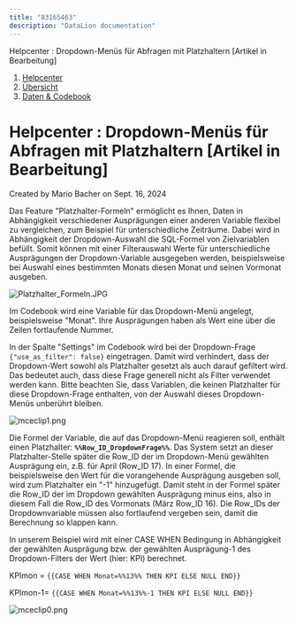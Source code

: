 ```yaml
---
title: "83165463"
description: "DataLion documentation"
---
```


Helpcenter : Dropdown-Menüs für Abfragen mit Platzhaltern \[Artikel in Bearbeitung\]  

1.  [Helpcenter](index.html)
2.  [Übersicht](2982609.html)
3.  [Daten & Codebook](3440667.html)

# Helpcenter : Dropdown-Menüs für Abfragen mit Platzhaltern \[Artikel in Bearbeitung\]

Created by Mario Bacher on Sept. 16, 2024

Das Feature "Platzhalter-Formeln" ermöglicht es Ihnen, Daten in Abhängigkeit verschiedener Ausprägungen einer anderen Variable flexibel zu vergleichen, zum Beispiel für unterschiedliche Zeiträume. Dabei wird in Abhängigkeit der Dropdown-Auswahl die SQL-Formel von Zielvariablen befüllt. Somit können mit einer Filterauswahl Werte für unterschiedliche Ausprägungen der Dropdown-Variable ausgegeben werden, beispielsweise bei Auswahl eines bestimmten Monats diesen Monat und seinen Vormonat ausgeben. 

![Platzhalter_Formeln.JPG](/img/83755085.jpg?width=274)

Im Codebook wird eine Variable für das Dropdown-Menü angelegt, beispielsweise "Monat". Ihre Ausprägungen haben als Wert eine über die Zeilen fortlaufende Nummer.

In der Spalte "Settings" im Codebook wird bei der Dropdown-Frage `{"use_as_filter": false}` eingetragen. Damit wird verhindert, dass der Dropdown-Wert sowohl als Platzhalter gesetzt als auch darauf gefiltert wird. Das bedeutet auch, dass diese Frage generell nicht als Filter verwendet werden kann. Bitte beachten Sie, dass Variablen, die keinen Platzhalter für diese Dropdown-Frage enthalten, von der Auswahl dieses Dropdown-Menüs unberührt bleiben. 

![mceclip1.png](/img/83755092.png?width=760)

Die Formel der Variable, die auf das Dropdown-Menü reagieren soll, enthält einen Platzhalter: **`%%Row_ID_DropdownFrage%%`**. Das System setzt an dieser Platzhalter-Stelle später die Row\_ID der im Dropdown-Menü gewählten Ausprägung ein, z.B. für April (Row\_ID 17). In einer Formel, die beispielsweise den Wert für die vorangehende Ausprägung ausgeben soll, wird zum Platzhalter ein "-1" hinzugefügt. Damit steht in der Formel später die Row\_ID der im Dropdown gewählten Ausprägung minus eins, also in diesem Fall die Row\_ID des Vormonats (März Row\_ID 16). Die Row\_IDs der Dropdownvariable müssen also fortlaufend vergeben sein, damit die Berechnung so klappen kann. 

In unserem Beispiel wird mit einer CASE WHEN Bedingung in Abhängigkeit der gewählten Ausprägung bzw. der gewählten Ausprägung-1 des Dropdown-Filters der Wert (hier: KPI) berechnet.

KPImon = `{{CASE WHEN Monat=%%13%% THEN KPI ELSE NULL END}}` 

KPImon-1= `{{CASE WHEN Monat=%%13%%-1 THEN KPI ELSE NULL END}}` 

![mceclip0.png](/img/83755098.png?width=760)